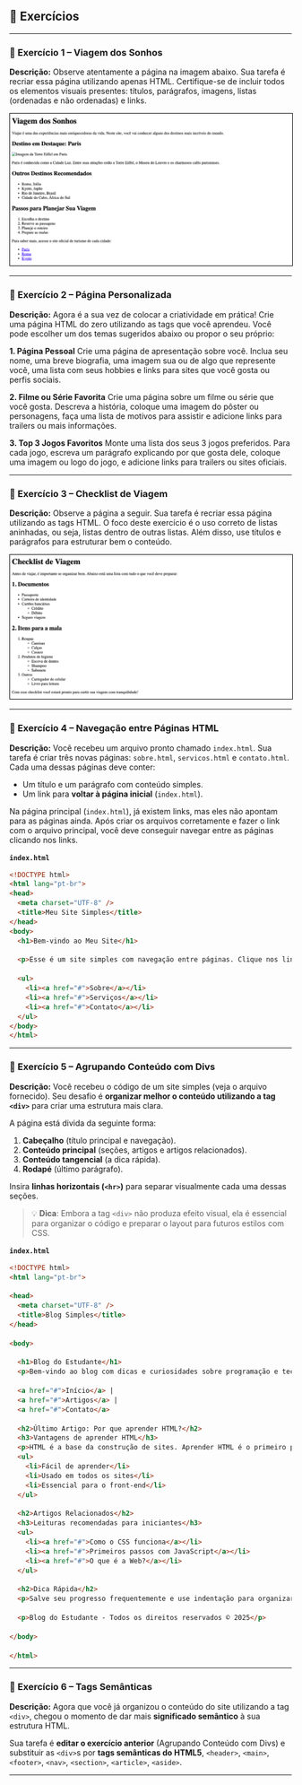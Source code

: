 ## 📝 Exercícios 

---

### 🔹 Exercício 1 – Viagem dos Sonhos
**Descrição:** Observe atentamente a página na imagem abaixo. Sua tarefa é recriar essa página utilizando apenas HTML. Certifique-se de incluir todos os elementos visuais presentes: títulos, parágrafos, imagens, listas (ordenadas e não ordenadas) e links.

<img src="tela-1.png" style="border: 1px solid black">

---

### 🔹 Exercício 2 – Página Personalizada
**Descrição:** Agora é a sua vez de colocar a criatividade em prática! Crie uma página HTML do zero utilizando as tags que você aprendeu. Você pode escolher um dos temas sugeridos abaixo ou propor o seu próprio:

**1. Página Pessoal** 
Crie uma página de apresentação sobre você. Inclua seu nome, uma breve biografia, uma imagem sua ou de algo que represente você, uma lista com seus hobbies e links para sites que você gosta ou perfis sociais.

**2. Filme ou Série Favorita**
Crie uma página sobre um filme ou série que você gosta. Descreva a história, coloque uma imagem do pôster ou personagens, faça uma lista de motivos para assistir e adicione links para trailers ou mais informações.

**3. Top 3 Jogos Favoritos**
Monte uma lista dos seus 3 jogos preferidos. Para cada jogo, escreva um parágrafo explicando por que gosta dele, coloque uma imagem ou logo do jogo, e adicione links para trailers ou sites oficiais.

---

### 🔹 Exercício 3 – Checklist de Viagem
**Descrição:** Observe a página a seguir. Sua tarefa é recriar essa página utilizando as tags HTML. O foco deste exercício é o uso correto de listas aninhadas, ou seja, listas dentro de outras listas. Além disso, use títulos e parágrafos para estruturar bem o conteúdo.

<img src="tela-2.png" style="border: 1px solid black">

---

### 🔹 Exercício 4 – Navegação entre Páginas HTML
**Descrição:**  Você recebeu um arquivo pronto chamado `index.html`. Sua tarefa é criar três novas páginas: `sobre.html`, `servicos.html` e `contato.html`. Cada uma dessas páginas deve conter:

- Um título e um parágrafo com conteúdo simples.
- Um link para **voltar à página inicial** (`index.html`).

Na página principal (`index.html`), já existem links, mas eles não apontam para as páginas ainda. Após criar os arquivos corretamente e fazer o link com o arquivo principal, você deve conseguir navegar entre as páginas clicando nos links.

**`index.html`**
```html
<!DOCTYPE html>
<html lang="pt-br">
<head>
  <meta charset="UTF-8" />
  <title>Meu Site Simples</title>
</head>
<body>
  <h1>Bem-vindo ao Meu Site</h1>

  <p>Esse é um site simples com navegação entre páginas. Clique nos links abaixo para visitar as seções:</p>

  <ul>
    <li><a href="#">Sobre</a></li>
    <li><a href="#">Serviços</a></li>
    <li><a href="#">Contato</a></li>
  </ul>
</body>
</html>
```

---

### 🔹 Exercício 5 – Agrupando Conteúdo com Divs
**Descrição:** Você recebeu o código de um site simples (veja o arquivo fornecido). Seu desafio é **organizar melhor o conteúdo utilizando a tag `<div>`** para criar uma estrutura mais clara.

A página está divida da seguinte forma:

1. **Cabeçalho** (título principal e navegação).
2. **Conteúdo principal** (seções, artigos e artigos relacionados).
3. **Conteúdo tangencial** (a dica rápida).
4. **Rodapé** (último parágrafo).

Insira **linhas horizontais (`<hr>`)** para separar visualmente cada uma dessas seções.

> 💡 **Dica**: Embora a tag `<div>` não produza efeito visual, ela é essencial para organizar o código e preparar o layout para futuros estilos com CSS.

**`index.html`**
```html
<!DOCTYPE html>
<html lang="pt-br">

<head>
  <meta charset="UTF-8" />
  <title>Blog Simples</title>
</head>

<body>

  <h1>Blog do Estudante</h1>
  <p>Bem-vindo ao blog com dicas e curiosidades sobre programação e tecnologia.</p>

  <a href="#">Início</a> |
  <a href="#">Artigos</a> |
  <a href="#">Contato</a>

  <h2>Último Artigo: Por que aprender HTML?</h2>
  <h3>Vantagens de aprender HTML</h3>
  <p>HTML é a base da construção de sites. Aprender HTML é o primeiro passo para se tornar um desenvolvedor web.</p>
  <ul>
    <li>Fácil de aprender</li>
    <li>Usado em todos os sites</li>
    <li>Essencial para o front-end</li>
  </ul>

  <h2>Artigos Relacionados</h2>
  <h3>Leituras recomendadas para iniciantes</h3>
  <ul>
    <li><a href="#">Como o CSS funciona</a></li>
    <li><a href="#">Primeiros passos com JavaScript</a></li>
    <li><a href="#">O que é a Web?</a></li>
  </ul>

  <h2>Dica Rápida</h2>
  <p>Salve seu progresso frequentemente e use indentação para organizar seu código!</p>

  <p>Blog do Estudante - Todos os direitos reservados © 2025</p>

</body>

</html>
```

---

### 🔹 Exercício 6 – Tags Semânticas
**Descrição:** Agora que você já organizou o conteúdo do site utilizando a tag `<div>`, chegou o momento de dar mais **significado semântico** à sua estrutura HTML.

Sua tarefa é **editar o exercício anterior** (Agrupando Conteúdo com Divs) e substituir as `<div>`s por **tags semânticas do HTML5**, `<header>`, `<main>`, `<footer>`, `<nav>`, `<section>`, `<article>`, `<aside>`.

---